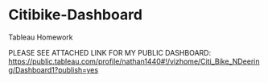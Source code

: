 # Citibike-Dashboard
Tableau Homework 

PLEASE SEE ATTACHED LINK FOR MY PUBLIC DASHBOARD: https://public.tableau.com/profile/nathan1440#!/vizhome/Citi_Bike_NDeering/Dashboard1?publish=yes
